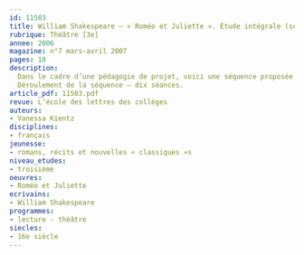 ```yaml
---
id: 11503
title: William Shakespeare – « Roméo et Juliette ». Étude intégrale (séquence)
rubrique: Théâtre [3e]
annee: 2006
magazine: n°7 mars-avril 2007
pages: 18
description: 
  Dans le cadre d’une pédagogie de projet, voici une séquence proposée à une classe de troisième sur la pièce « Roméo et Juliette », de William Shakespeare, qui figure dans la liste des œuvres classiques recommandées pour ce niveau. Cette initiative rejoint une préconisation des instructions officielles qui recommandent de « réserver une place particulière à l’ouverture aux littératures étrangères, notamment européennes ». L’édition choisie (« Classiques abrégés », l’école des loisirs) permet une mise en espace de la pièce avec les élèves.
  Déroulement de la séquence – dix séances.
article_pdf: 11503.pdf
revue: L’école des lettres des collèges
auteurs:
- Vanessa Kientz
disciplines:
- français
jeunesse:
- romans, récits et nouvelles « classiques »s
niveau_etudes:
- troisième
oeuvres:
- Roméo et Juliette
ecrivains:
- William Shakespeare
programmes:
- lecture - théâtre
siecles:
- 16e siècle
---
```

